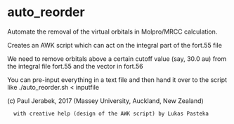 # auto_reorder

 Automate the removal of the virtual orbitals in
 Molpro/MRCC calculation.

 Creates an AWK script which can act on the integral part of the fort.55 file

 We need to remove orbitals above a certain cutoff value (say, 30.0 au)
 from the integral file fort.55 and the vector in fort.56

 You can pre-input everything in a text file and then hand it over to the
 script like ./auto_reorder.sh < inputfile


 (c) Paul Jerabek, 2017 (Massey University, Auckland, New Zealand)

      with creative help (design of the AWK script) by Lukas Pasteka

